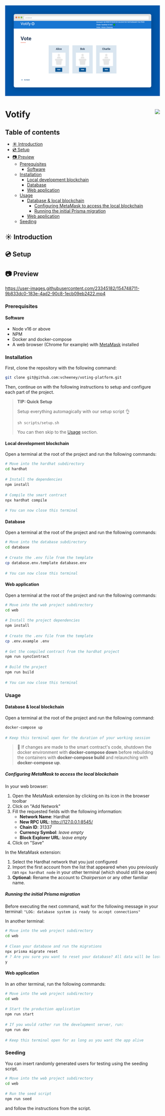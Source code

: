 ![Homepage](misc/preview.png)

# Votify <a href="#-project-status"><img src="https://img.shields.io/badge/Status-Status-lightgrey?style=for-the-badge" align="right"></a>

## Table of contents <!-- omit in toc -->

- [☀ Introduction](#-introduction)
- [💿 Setup](#-setup)
- [📷 Preview](#-preview)
  - [Prerequisites](#prerequisites)
    - [Software](#software)
  - [Installation](#installation)
    - [Local development blockchain](#local-development-blockchain)
    - [Database](#database)
    - [Web application](#web-application)
  - [Usage](#usage)
    - [Database & local blockchain](#database--local-blockchain)
      - [Configuring MetaMask to access the local blockchain](#configuring-metamask-to-access-the-local-blockchain)
      - [Running the initial Prisma migration](#running-the-initial-prisma-migration)
    - [Web application](#web-application-1)
  - [Seeding](#seeding)

<!-- ABOUT THE PROJECT -->

## ☀ Introduction

<!-- GETTING STARTED -->

## 💿 Setup

## 📷 Preview

https://user-images.githubusercontent.com/23345182/154748711-9b833dc0-183e-4ad2-90c8-1ecb09eb2422.mp4

### Prerequisites

#### Software

- Node v16 or above
- NPM
- Docker and docker-compose
- A web browser (Chrome for example) with [MetaMask](https://metamask.io/) installed

### Installation

First, clone the repository with the following command:

```sh
git clone git@github.com:vcheeney/voting-platform.git
```

Then, continue on with the following instructions to setup and configure each part of the project.

> **TIP: Quick Setup**
>
> Setup everything automagically with our setup script 👌
>
> ```
> sh scripts/setup.sh
> ```
>
> You can then skip to the [Usage](#usage) section.

#### Local development blockchain

Open a terminal at the root of the project and run the following commands:

```sh
# Move into the hardhat subdirectory
cd hardhat

# Install the dependencies
npm install

# Compile the smart contract
npx hardhat compile

# You can now close this terminal
```

#### Database

Open a terminal at the root of the project and run the following commands:

```sh
# Move into the database subdirectory
cd database

# Create the .env file from the template
cp database.env.template database.env

# You can now close this terminal
```

#### Web application

Open a terminal at the root of the project and run the following commands:

```sh
# Move into the web project subdirectory
cd web

# Install the project dependencies
npm install

# Create the .env file from the template
cp .env.example .env

# Get the compiled contract from the hardhat project
npm run syncContract

# Build the project
npm run build

# You can now close this terminal
```

<!-- USAGE EXAMPLES -->

### Usage

#### Database & local blockchain

Open a terminal at the root of the project and run the following command:

```sh
docker-compose up

# Keep this terminal open for the duration of your working session
```

> 🚨 If changes are made to the smart contract's code, shutdown the docker environment with **docker-compose down** before rebuilding the containers with **docker-compose build** and relaunching with **docker-compose up**.

##### Configuring MetaMask to access the local blockchain

In your web browser:

1. Open the MetaMask extension by clicking on its icon in the browser toolbar
2. Click on "Add Network"
3. Fill the requested fields with the following information:
   - **Network Name**: Hardhat
   - **New RPC URL**: http://127.0.0.1:8545/
   - **Chain ID**: 31337
   - **Currency Symbol**: _leave empty_
   - **Block Explorer URL**: _leave empty_
4. Click on "Save"

In the MetaMask extension:

1. Select the Hardhat network that you just configured
2. Import the first account from the list that appeared when you previously ran `npx hardhat node` in your other terminal (which should still be open)
3. **Optional:** Rename the account to _Chairperson_ or any other familiar name.

##### Running the initial Prisma migration

Before executing the next command, wait for the following message in your terminal:
`"LOG: database system is ready to accept connections"`

In another terminal:

```sh
# Move into the web project subdirectory
cd web

# Clean your database and run the migrations
npx prisma migrate reset
# ? Are you sure you want to reset your database? All data will be lost. » (y/N)
y

```

#### Web application

In an other terminal, run the following commands:

```sh
# Move into the web project subdirectory
cd web

# Start the production application
npm run start

# If you would rather run the development server, run:
npm run dev

# Keep this terminal open for as long as you want the app alive
```

### Seeding

You can insert randomly generated users for testing using the seeding script.

```bash
# Move into the web project subdirectory
cd web

# Run the seed script
npm run seed
```

and follow the instructions from the script.
